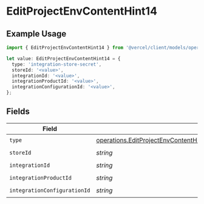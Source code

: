 # EditProjectEnvContentHint14

## Example Usage

```typescript
import { EditProjectEnvContentHint14 } from '@vercel/client/models/operations';

let value: EditProjectEnvContentHint14 = {
  type: 'integration-store-secret',
  storeId: '<value>',
  integrationId: '<value>',
  integrationProductId: '<value>',
  integrationConfigurationId: '<value>',
};
```

## Fields

| Field                        | Type                                                                                                                                                                                           | Required           | Description |
| ---------------------------- | ---------------------------------------------------------------------------------------------------------------------------------------------------------------------------------------------- | ------------------ | ----------- |
| `type`                       | [operations.EditProjectEnvContentHintEnvsResponse200ApplicationJSONResponseBody114Type](../../models/operations/editprojectenvcontenthintenvsresponse200applicationjsonresponsebody114type.md) | :heavy_check_mark: | N/A         |
| `storeId`                    | _string_                                                                                                                                                                                       | :heavy_check_mark: | N/A         |
| `integrationId`              | _string_                                                                                                                                                                                       | :heavy_check_mark: | N/A         |
| `integrationProductId`       | _string_                                                                                                                                                                                       | :heavy_check_mark: | N/A         |
| `integrationConfigurationId` | _string_                                                                                                                                                                                       | :heavy_check_mark: | N/A         |

